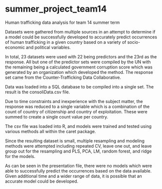 # summer_project_team14
Human trafficking data analysis for team 14 summer term

Datasets were gathered from multiple sources in an attempt to determine if a model could be successfully developed to accurately predict occurrences of human trafficking in a given country based on a variety of socio-economic and political variables.

In total, 23 datasets were used with 22 being predictors and the 23rd as the response. All but one of the predictor sets were compiled by the UN with the remaining being a calculated government corruption score which was generated by an organization which developed the method. The response set came from the Counter-Trafficking Data Collaborative.

Data was loaded into a SQL database to be compiled into a single set. The result is the consoliData.csv file.

Due to time constraints and inexperience with the subject matter, the response was reduced to a single variable which is a combination of the count of country of citizenship and country of exploitation. These were summed to create a single count value per country.

The csv file was loaded into R, and models were trained and tested using various methods all within the caret package.

Since the resulting dataset is small, multiple resampling and modeling methods were attempted including repeated CV, leave one out, and leave group out for the resampling and PLS, PCA, LM, random forest, and ridge for the models.

As can be seen in the presentation file, there were no models which were able to successfully predict the occurrences based on the data available. Given additional time and a wider range of data, it is possible that an accurate model could be developed.
